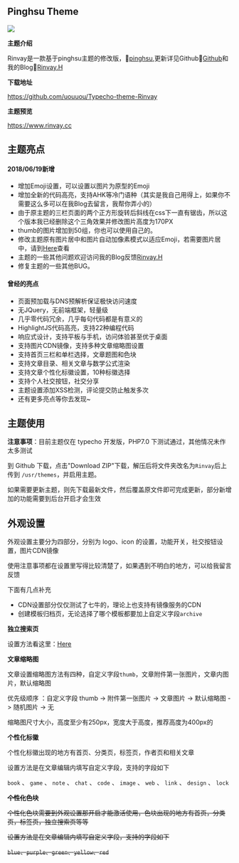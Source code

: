## Pinghsu Theme

![](https://www.rinvay.cc/usr/themes/Rinvay/screenshot.jpg)

**主题介绍**

Rinvay是一款基于pinghsu主题的修改版，📰<a href="https://www.linpx.com/p/more-detailed-pinghsu-theme-set-tutorial.html/comment-page-7" target="_blank">pinghsu</a>,更新详见Github📰<a href="https://github.com/uouuou" target="_blank">Github</a>和我的Blog📰<a href="https://www.rinvay.cc" target="_blank">Rinvay.H</a>

**下载地址**

https://github.com/uouuou/Typecho-theme-Rinvay

**主题预览**

https://www.rinvay.cc

## 主题亮点

#### 2018/06/19新增
 - 增加Emoji设置，可以设置以图片为原型的Emoji 
 - 增加全新的代码高亮，支持AHK等冷门语种（其实是我自己用得上，如果你不需要这么多可以在我Blog去留言，我帮你弄小的）
 - 由于原主题的三栏页面的两个正方形旋转后斜线在css下一直有锯齿，所以这个版本我已经删除这个三角效果并修改图片高度为170PX
 - thumb的图片增加到50组，你也可以使用自己的。
 - 修改主题原有图片居中和图片自动加像素模式以适应Emoji，若需要图片居中，请到[Here](https://www.rinvay.cc/archives/134/)查看
 - 主题的一些其他问题欢迎访问我的Blog反馈[Rinvay.H](https://www.rinvay.cc/archives/134/)
 - 修复主题的一些其他BUG。
#### 曾经的亮点
 - 页面预加载与DNS预解析保证极快访问速度
 - 无JQuery，无前端框架，轻量级
 - 几乎零代码冗余，几乎每句代码都是有意义的
 - HighlightJS代码高亮，支持22种编程代码
 - 响应式设计，支持平板与手机，访问体验甚至优于桌面
 - 支持图片CDN镜像，支持多种文章缩略图设置
 - 支持首页三栏和单栏选择，文章题图和色块
 - 支持文章目录、相关文章与数学公式渲染
 - 支持文章个性化标徽设置，10种标徽选择
 - 支持个人社交按钮，社交分享
 - 主题设置添加XSS检测，评论提交防止触发多次
 - 还有更多亮点等你去发现~


## 主题使用

**注意事项**：目前主题仅在 typecho 开发版，PHP7.0 下测试通过，其他情况未作太多测试

到 Github 下载，点击"Download ZIP"下载，解压后将文件夹改名为`Rinvay`后上传到 `/usr/themes`，并启用主题。

如果需要更新主题，则先下载最新文件，然后覆盖原文件即可完成更新，部分新增加的功能需要到后台开启才会生效

## 外观设置

外观设置主要分为四部分，分别为 logo、icon 的设置，功能开关，社交按钮设置，图片CDN镜像

使用注意事项都在设置里写得比较清楚了，如果遇到不明白的地方，可以给我留言反馈

下面有几点补充

 - CDN设置部分仅仅测试了七牛的，理论上也支持有镜像服务的CDN
 - 创建模板归档页，无论选择了哪个模板都要加上自定义字段`archive`

**独立搜索页**

设置方法看这里：[Here](https://www.linpx.com/p/add-a-separate-search-page-to-the-pinghsu-theme.html)

**文章缩略图**

文章设置缩略图方法有四种，自定义字段`thumb`，文章附件第一张图片，文章内图片，默认缩略图

优先级顺序 ：自定义字段 thumb -> 附件第一张图片 -> 文章图片 -> 默认缩略图 -> 随机图片 -> 无

缩略图尺寸大小，高度至少有250px，宽度大于高度，推荐高度为400px的

**个性化标徽**

个性化标徽出现的地方有首页、分类页，标签页，作者页和相关文章

设置方法是在文章编辑内填写自定义字段，支持的字段如下

`book` 、 `game` 、 `note` 、 `chat` 、 `code` 、 `image` 、 `web` 、 `link` 、 `design` 、 `lock`

~~**个性化色块**~~


~~个性化色块需要到外观设置那开启才能激活使用，色块出现的地方有首页，分类页，标签页，独立搜索页等等~~

~~设置方法是在文章编辑内填写自定义字段，支持的字段如下~~

~~`blue`、`purple`、`green`、`yellow`、`red`~~


